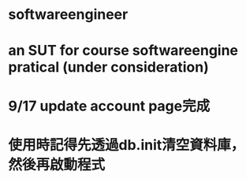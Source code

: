 # softwareengineer

# an SUT for course softwareengine pratical (under consideration)

# 9/17 update account page完成
# 使用時記得先透過db.init清空資料庫，然後再啟動程式